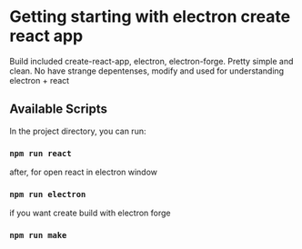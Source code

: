 # Getting starting with electron create react app
Build included create-react-app, electron, electron-forge.
Pretty simple and clean. No have strange depentenses, modify
and used for understanding electron + react

## Available Scripts

In the project directory, you can run:

### `npm run react`

after, for open react in electron window

### `npm run electron`

if you want create build with electron forge

### `npm run make`

